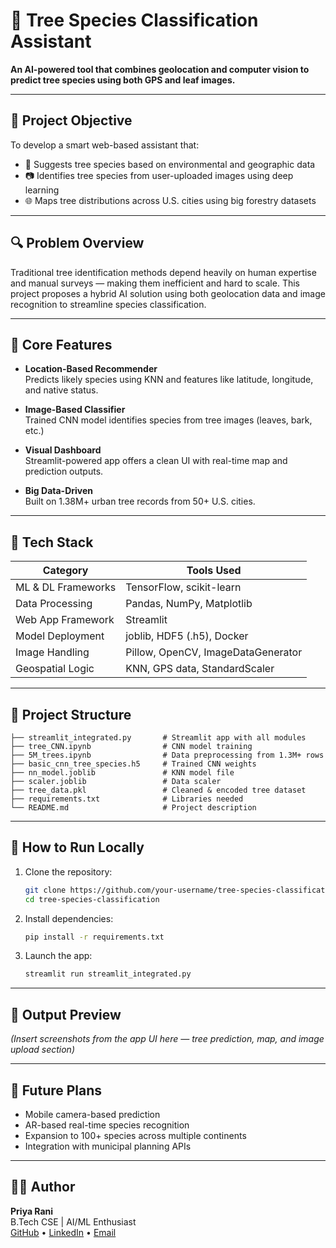 # 🌳 Tree Species Classification Assistant

**An AI-powered tool that combines geolocation and computer vision to predict tree species using both GPS and leaf images.**

---

## 🎯 Project Objective

To develop a smart web-based assistant that:
- 📍 Suggests tree species based on environmental and geographic data  
- 📷 Identifies tree species from user-uploaded images using deep learning  
- 🌐 Maps tree distributions across U.S. cities using big forestry datasets

---

## 🔍 Problem Overview

Traditional tree identification methods depend heavily on human expertise and manual surveys — making them inefficient and hard to scale. This project proposes a hybrid AI solution using both geolocation data and image recognition to streamline species classification.

---

## 🧠 Core Features

- **Location-Based Recommender**  
  Predicts likely species using KNN and features like latitude, longitude, and native status.

- **Image-Based Classifier**  
  Trained CNN model identifies species from tree images (leaves, bark, etc.)

- **Visual Dashboard**  
  Streamlit-powered app offers a clean UI with real-time map and prediction outputs.

- **Big Data-Driven**  
  Built on 1.38M+ urban tree records from 50+ U.S. cities.

---

## 🧰 Tech Stack

| Category               | Tools Used                            |
|------------------------|----------------------------------------|
| ML & DL Frameworks     | TensorFlow, scikit-learn               |
| Data Processing        | Pandas, NumPy, Matplotlib              |
| Web App Framework      | Streamlit                              |
| Model Deployment       | joblib, HDF5 (.h5), Docker             |
| Image Handling         | Pillow, OpenCV, ImageDataGenerator     |
| Geospatial Logic       | KNN, GPS data, StandardScaler          |

---

## 📂 Project Structure

```
├── streamlit_integrated.py       # Streamlit app with all modules
├── tree_CNN.ipynb                # CNN model training
├── 5M_trees.ipynb                # Data preprocessing from 1.3M+ rows
├── basic_cnn_tree_species.h5     # Trained CNN weights
├── nn_model.joblib               # KNN model file
├── scaler.joblib                 # Data scaler
├── tree_data.pkl                 # Cleaned & encoded tree dataset
├── requirements.txt              # Libraries needed
└── README.md                     # Project description
```

---

## 🚀 How to Run Locally

1. Clone the repository:
   ```bash
   git clone https://github.com/your-username/tree-species-classification.git
   cd tree-species-classification
   ```

2. Install dependencies:
   ```bash
   pip install -r requirements.txt
   ```

3. Launch the app:
   ```bash
   streamlit run streamlit_integrated.py
   ```

---

## 📸 Output Preview

*(Insert screenshots from the app UI here — tree prediction, map, and image upload section)*

---

## 🌱 Future Plans

- Mobile camera-based prediction  
- AR-based real-time species recognition  
- Expansion to 100+ species across multiple continents  
- Integration with municipal planning APIs

---

## 🙋‍♀️ Author

**Priya Rani**  
B.Tech CSE | AI/ML Enthusiast  
[GitHub](https://github.com/your-username) • [LinkedIn](#) • [Email](mailto:you@example.com)